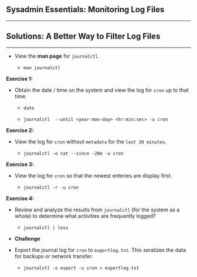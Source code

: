 ## Sysadmin Essentials: Monitoring Log Files

--------

 ## Solutions: A Better Way to Filter Log Files

------

* View the **man page** for `journalctl`.

    * `man journalctl`

**Exercise 1:**    

* Obtain the date / time on the system and view the log for `cron` up to that time.

    * `date`

    * `journalctl  --until <year-mon-day> <hr:min:sec> -u cron`

**Exercise 2:**    

* View the log for `cron` without `metadata` for the `last 20 minutes`.

    * `journalctl -o cat --since -20m -u cron`

**Exercise 3:**    

* View the log for `cron` so that the newest enteries are display first.

    * `journalctl -r -u cron`

**Exercise 4:**

* Review and analyze the results from `journalctl` (for the system as a whole) to determine what activities are frequently logged?

    * `journalctl | less`


* **Challenge**

* Export the journal log for `cron` to `exportlog.txt`. This seralizes the data for backups or network transfer.

    * `journalctl -o export -u cron > exportlog.txt`
